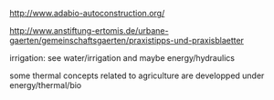 http://www.adabio-autoconstruction.org/



http://www.anstiftung-ertomis.de/urbane-gaerten/gemeinschaftsgaerten/praxistipps-und-praxisblaetter










irrigation: see water/irrigation and maybe energy/hydraulics

some thermal concepts related to agriculture are developped under energy/thermal/bio
